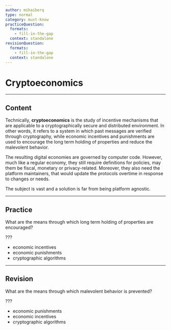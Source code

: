 ```yaml
---
author: mihaiberq
type: normal
category: must-know
practiceQuestion:
  formats:
    - fill-in-the-gap
  context: standalone
revisionQuestion:
  formats:
    - fill-in-the-gap
  context: standalone
---
```


# Cryptoeconomics


---

## Content

Technically, **cryptoeconomics** is the study of incentive mechanisms that are applicable to a cryptographically secure and distributed environment. In other words, it refers to a system in which past messages are verified through cryptography, while economic incentives and punishments are used to encourage the long term holding of properties and reduce the malevolent behavior.

The resulting digital economies are governed by computer code. However, much like a regular economy, they still require definitions for policies, may them be fiscal, monetary or privacy-related. Moreover, they also need the platform maintainers, that would update the protocols overtime in response to changes or needs.

The subject is vast and a solution is far from being platform agnostic.


---

## Practice

What are the means through which long term holding of properties are encouraged?

???

- economic incentives
- economic punishments
- cryptographic algorithms


---

## Revision

What are the means through which malevolent behavior is prevented?

???

- economic punishments
- economic incentives
- cryptographic algorithms
